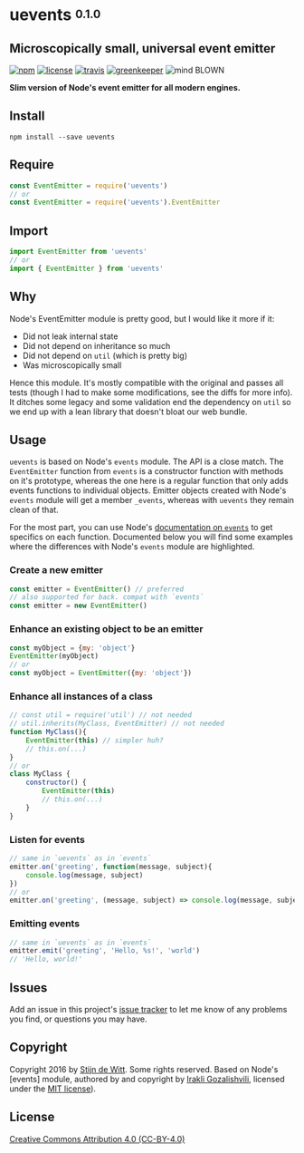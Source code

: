 # uevents <sup><sub>0.1.0</sub></sup>

## Microscopically small, universal event emitter

[![npm](https://img.shields.io/npm/v/uevents.svg)](https://npmjs.com/package/uevents)
[![license](https://img.shields.io/npm/l/uevents.svg)](https://creativecommons.org/licenses/by/4.0/)
[![travis](https://img.shields.io/travis/Download/uevents.svg)](https://travis-ci.org/Download/uevents)
[![greenkeeper](https://img.shields.io/david/Download/uevents.svg)](https://greenkeeper.io/)
![mind BLOWN](https://img.shields.io/badge/mind-BLOWN-ff69b4.svg)

**Slim version of Node's event emitter for all modern engines.**

## Install ##

```
npm install --save uevents
```

## Require ##

```js
const EventEmitter = require('uevents')
// or
const EventEmitter = require('uevents').EventEmitter
```

## Import

```js
import EventEmitter from 'uevents'
// or
import { EventEmitter } from 'uevents'
```
## Why
Node's EventEmitter module is pretty good, but I would like it more if it:

* Did not leak internal state
* Did not depend on inheritance so much
* Did not depend on `util` (which is pretty big)
* Was microscopically small

Hence this module. It's mostly compatible with the original and passes all
tests (though I had to make some modifications, see the diffs for more info).
It ditches some legacy and some validation end the dependency on `util` so
we end up with a lean library that doesn't bloat our web bundle.

## Usage ##
`uevents` is based on Node's `events` module. The API is a close match.
The `EventEmitter` function from `events` is a constructor function with methods
on it's prototype, whereas the one here is a regular function that only adds
events functions to individual objects. Emitter objects created with Node's
`events` module will get a member `_events`, whereas with `uevents` they remain
clean of that.

For the most part, you can use Node's
[documentation on `events`](http://nodejs.org/api/events.html) to get specifics
on each function. Documented below you will find some examples where the differences
with Node's `events` module are highlighted.

### Create a new emitter
```js
const emitter = EventEmitter() // preferred
// also supported for back. compat with `events`
const emitter = new EventEmitter()
```
### Enhance an existing object to be an emitter
```js
const myObject = {my: 'object'}
EventEmitter(myObject)
// or
const myObject = EventEmitter({my: 'object'})
```
### Enhance all instances of a class
```js
// const util = require('util') // not needed
// util.inherits(MyClass, EventEmitter) // not needed
function MyClass(){
	EventEmitter(this) // simpler huh?
	// this.on(...)
}
// or
class MyClass {
	constructor() {
		EventEmitter(this)
		// this.on(...)
	}
}
```
### Listen for events
```js
// same in `uevents` as in `events`
emitter.on('greeting', function(message, subject){
	console.log(message, subject)
})
// or
emitter.on('greeting', (message, subject) => console.log(message, subject))
```
### Emitting events
```js
// same in `uevents` as in `events`
emitter.emit('greeting', 'Hello, %s!', 'world')
// 'Hello, world!'
```

## Issues

Add an issue in this project's [issue tracker](https://github.com/download/uevents/issues)
to let me know of any problems you find, or questions you may have.


## Copyright

Copyright 2016 by [Stijn de Witt](http://StijnDeWitt.com). Some rights reserved.
Based on Node's [events] module, authored by and copyright by [Irakli Gozalishvili](http://jeditoolkit.com),
licensed under the [MIT license](https://github.com/download/uevents/blob/master/LICENSE-events.md)).

## License

[Creative Commons Attribution 4.0 (CC-BY-4.0)](https://creativecommons.org/licenses/by/4.0/)
